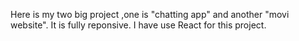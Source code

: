 Here is my two big project ,one is "chatting app" and another "movi website". It is fully reponsive. I have use  React for this project.
